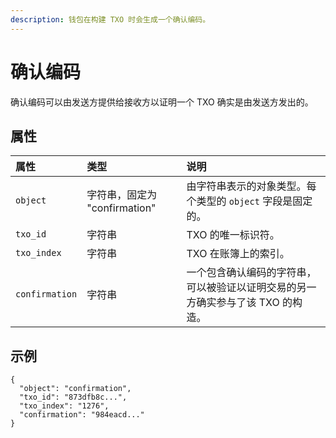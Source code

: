 ```yaml
---
description: 钱包在构建 TXO 时会生成一个确认编码。
---
```


# 确认编码

确认编码可以由发送方提供给接收方以证明一个 TXO 确实是由发送方发出的。

## 属性

| 属性 | 类型 | 说明 |
| :--- | :--- | :--- |
| `object` | 字符串，固定为 "confirmation" | 由字符串表示的对象类型。每个类型的 `object` 字段是固定的。 |
| `txo_id` | 字符串 | TXO 的唯一标识符。 |
| `txo_index` | 字符串 | TXO 在账簿上的索引。 |
| `confirmation` | 字符串 | 一个包含确认编码的字符串，可以被验证以证明交易的另一方确实参与了该 TXO 的构造。 |

## 示例

```text
{
  "object": "confirmation",
  "txo_id": "873dfb8c...",
  "txo_index": "1276",
  "confirmation": "984eacd..."
}
```

